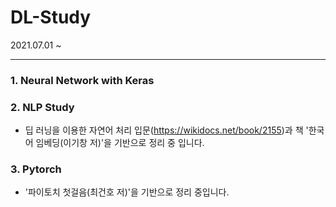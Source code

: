 # DL-Study

2021.07.01 ~

***
### 1. Neural Network with Keras

### 2. NLP Study
- 딥 러닝을 이용한 자연어 처리 입문(https://wikidocs.net/book/2155)과 책 '한국어 임베딩(이기창 저)'을 기반으로 정리 중 입니다.

### 3. Pytorch
- '파이토치 첫걸음(최건호 저)'을 기반으로 정리 중입니다.
